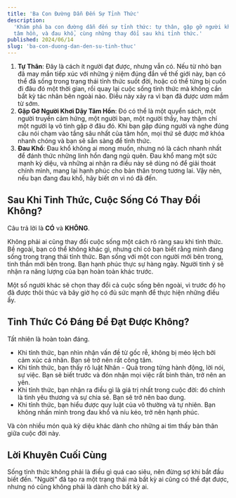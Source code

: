 ```yaml
---
title: 'Ba Con Đường Dẫn Đến Sự Tỉnh Thức'
description:
  'Khám phá ba con đường dẫn đến sự tỉnh thức: tự thân, gặp gỡ người khơi dậy
  tâm hồn, và đau khổ, cùng những thay đổi sau khi tỉnh thức.'
published: 2024/06/14
slug: 'ba-con-duong-dan-den-su-tinh-thuc'
---
```


1. **Tự Thân**: Đây là cách ít người đạt được, nhưng vẫn có. Nếu từ nhỏ bạn đã
   may mắn tiếp xúc với những ý niệm đúng đắn về thế giới này, bạn có thể đã
   sống trong trạng thái tỉnh thức suốt đời, hoặc có thể từng bị cuốn đi đâu đó
   một thời gian, rồi quay lại cuộc sống tỉnh thức mà không cần bất kỳ tác nhân
   bên ngoài nào. Điều này xảy ra vì bạn đã được ươm mầm từ sớm.
2. **Gặp Gỡ Người Khơi Dậy Tâm Hồn**: Đó có thể là một quyển sách, một người
   truyền cảm hứng, một người bạn, một người thầy, hay thậm chí một người lạ vô
   tình gặp ở đâu đó. Khi bạn gặp đúng người và nghe đúng câu nói chạm vào tầng
   sâu nhất của tâm hồn, mọi thứ sẽ được mở khóa nhanh chóng và bạn sẽ sẵn sàng
   để tỉnh thức.
3. **Đau Khổ**: Đau khổ không ai mong muốn, nhưng nó là cách nhanh nhất để đánh
   thức những linh hồn đang ngủ quên. Đau khổ mang một sức mạnh kỳ diệu, và
   những ai nhận ra điều này sẽ dùng nó để giải thoát chính mình, mang lại hạnh
   phúc cho bản thân trong tương lai. Vậy nên, nếu bạn đang đau khổ, hãy biết ơn
   vì nó đã đến.

## Sau Khi Tỉnh Thức, Cuộc Sống Có Thay Đổi Không?

Câu trả lời là **CÓ** và **KHÔNG**.

Không phải ai cũng thay đổi cuộc sống một cách rõ ràng sau khi tỉnh thức. Bề
ngoài, bạn có thể không khác gì, nhưng chỉ có bạn biết rằng mình đang sống trong
trạng thái tỉnh thức. Bạn sống với một con người mới bên trong, tinh thần mới
bên trong. Bạn hạnh phúc thực sự hàng ngày. Người tinh ý sẽ nhận ra năng lượng
của bạn hoàn toàn khác trước.

Một số người khác sẽ chọn thay đổi cả cuộc sống bên ngoài, vì trước đó họ đã
được thôi thúc và bây giờ họ có đủ sức mạnh để thực hiện những điều ấy.

## Tỉnh Thức Có Đáng Để Đạt Được Không?

Tất nhiên là hoàn toàn đáng.

- Khi tỉnh thức, bạn nhìn nhận vấn đề từ gốc rễ, không bị méo lệch bởi cảm xúc
  cá nhân. Bạn sẽ trở nên rất công tâm.
- Khi tỉnh thức, bạn thấy rõ luật Nhân - Quả trong từng hành động, lời nói, sự
  việc. Bạn sẽ biết trước và đón nhận mọi việc rất bình thản, trở nên an yên.
- Khi tỉnh thức, bạn nhận ra điều gì là giá trị nhất trong cuộc đời: đó chính là
  tình yêu thương và sự chia sẻ. Bạn sẽ trở nên bao dung.
- Khi tỉnh thức, bạn hiểu được quy luật của vô thường và tự nhiên. Bạn không
  nhấn mình trong đau khổ và níu kéo, trở nên hạnh phúc.

Và còn nhiều món quà kỳ diệu khác dành cho những ai tìm thấy bản thân giữa cuộc
đời này.

## Lời Khuyên Cuối Cùng

Sống tỉnh thức không phải là điều gì quá cao siêu, nên đừng sợ khi bắt đầu biết
đến. "Người" đã tạo ra một trạng thái mà bất kỳ ai cũng có thể đạt được, nhưng
nó cũng không phải là dành cho bất kỳ ai.
